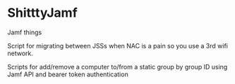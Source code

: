 # ShitttyJamf
Jamf things

Script for migrating between JSSs when NAC is a pain so you use a 3rd wifi network.

Scripts for add/remove a computer to/from a static group by group ID using Jamf API and bearer token authentication
